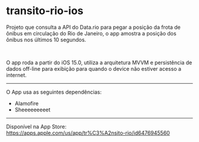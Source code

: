 # transito-rio-ios
Projeto que consulta a API do Data.rio para pegar a posição da frota de ônibus em circulação do Rio de Janeiro, o app amostra a posição dos ônibus nos últimos 10 segundos.

<br>

O app roda a partir do iOS 15.0, utiliza a arquitetura MVVM e persistência de dados off-line para exibição para quando o device não estiver acesso a internet.

<hr>

O App usa as seguintes dependências:
* Alamofire
* Sheeeeeeeeet

<hr>

Disponível na App Store: <br>
https://apps.apple.com/us/app/tr%C3%A2nsito-rio/id6476945560
